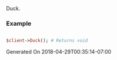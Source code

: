 Duck.
### Example

```perl

$client->Duck(); # Returns void
```


Generated On 2018-04-29T00:35:14-07:00